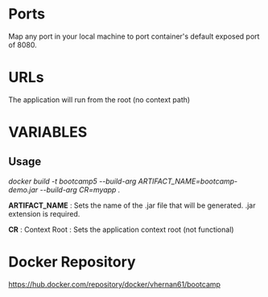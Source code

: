 # Ports

Map any port in your local machine to port container's default exposed port of 8080.

# URLs

The application will run from the root (no context path) 

# VARIABLES

## Usage

*docker build -t bootcamp5 --build-arg ARTIFACT_NAME=bootcamp-demo.jar --build-arg CR=myapp .*

**ARTIFACT_NAME** : Sets the name of the .jar file that will be generated. .jar extension is required. 

**CR** : Context Root : Sets the application context root (not functional)

# Docker Repository

https://hub.docker.com/repository/docker/vhernan61/bootcamp